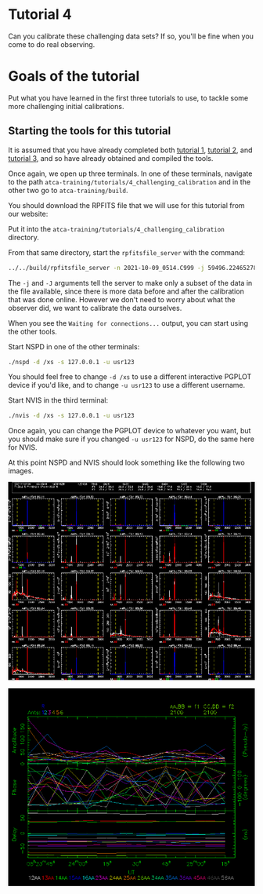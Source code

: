 # Tutorial 4
Can you calibrate these challenging data sets? If so, you'll be fine when
you come to do real observing.

# Goals of the tutorial

Put what you have learned in the first three tutorials to use, to tackle some
more challenging initial calibrations.

## Starting the tools for this tutorial

It is assumed that you have already completed both [tutorial 1](../1_introduction/),
[tutorial 2](../2_dcal_and_delavg/), and [tutorial 3](../3_acal_and_tsys),
and so have already obtained and compiled the tools.

Once again, we open up three terminals. In one of these terminals, navigate to
the path `atca-training/tutorials/4_challenging_calibration` and in the other two
go to `atca-training/build`.

You should download the RPFITS file that we will use for this tutorial from
our website:

Put it into the `atca-training/tutorials/4_challenging_calibration` directory.

From that same directory, start the `rpfitsfile_server` with the command:
```bash
../../build/rpfitsfile_server -n 2021-10-09_0514.C999 -j 59496.22465278 -J 59496.22581019
```

The `-j` and `-J` arguments tell the server to make only a subset of the data
in the file available, since there is more data before and after the calibration
that was done online. However we don't need to worry about what the observer did,
we want to calibrate the data ourselves.

When you see the `Waiting for connections...` output, you can start using
the other tools.

Start NSPD in one of the other terminals:
```bash
./nspd -d /xs -s 127.0.0.1 -u usr123
```

You should feel free to change `-d /xs` to use a different interactive PGPLOT
device if you'd like, and to change `-u usr123` to use a different username.

Start NVIS in the third terminal:
```bash
./nvis -d /xs -s 127.0.0.1 -u usr123
```

Once again, you can change the PGPLOT device to whatever you want, but you
should make sure if you changed `-u usr123` for NSPD, do the same here for NVIS.

At this point NSPD and NVIS should look something like the following two
images.

![NSPD upon startup](nspd_t4_startup.png)

![NVIS upon startup](nvis_t4_startup.png)

